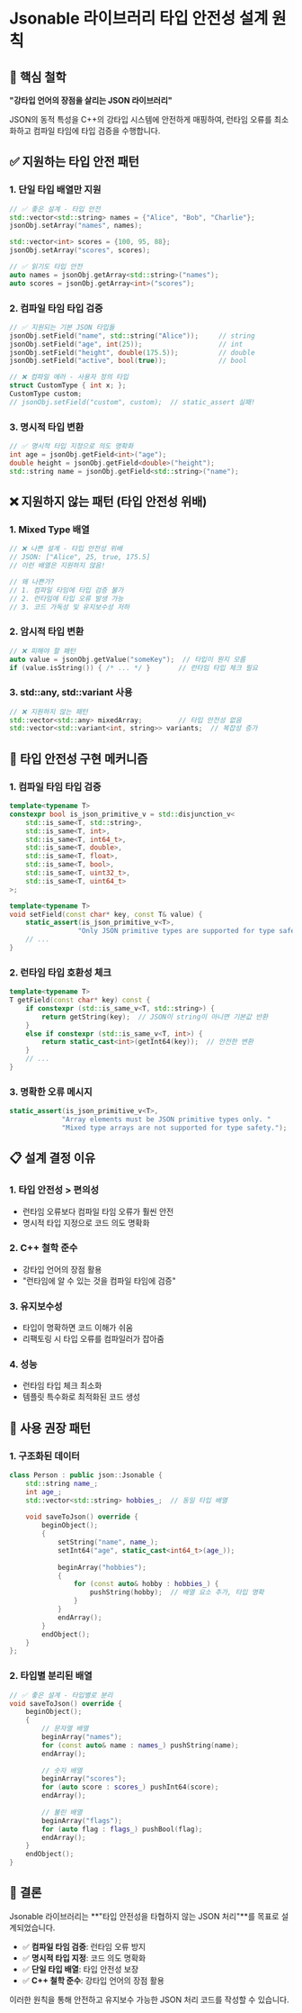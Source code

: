 # Jsonable 라이브러리 타입 안전성 설계 원칙

## 🎯 핵심 철학

**"강타입 언어의 장점을 살리는 JSON 라이브러리"**

JSON의 동적 특성을 C++의 강타입 시스템에 안전하게 매핑하여, 런타임 오류를 최소화하고 컴파일 타임에 타입 검증을 수행합니다.

## ✅ 지원하는 타입 안전 패턴

### 1. 단일 타입 배열만 지원

```cpp
// ✅ 좋은 설계 - 타입 안전
std::vector<std::string> names = {"Alice", "Bob", "Charlie"};
jsonObj.setArray("names", names);

std::vector<int> scores = {100, 95, 88};
jsonObj.setArray("scores", scores);

// ✅ 읽기도 타입 안전
auto names = jsonObj.getArray<std::string>("names");
auto scores = jsonObj.getArray<int>("scores");
```

### 2. 컴파일 타임 타입 검증

```cpp
// ✅ 지원되는 기본 JSON 타입들
jsonObj.setField("name", std::string("Alice"));     // string
jsonObj.setField("age", int(25));                   // int
jsonObj.setField("height", double(175.5));          // double
jsonObj.setField("active", bool(true));             // bool

// ❌ 컴파일 에러 - 사용자 정의 타입
struct CustomType { int x; };
CustomType custom;
// jsonObj.setField("custom", custom);  // static_assert 실패!
```

### 3. 명시적 타입 변환

```cpp
// ✅ 명시적 타입 지정으로 의도 명확화
int age = jsonObj.getField<int>("age");
double height = jsonObj.getField<double>("height");
std::string name = jsonObj.getField<std::string>("name");
```

## ❌ 지원하지 않는 패턴 (타입 안전성 위배)

### 1. Mixed Type 배열

```cpp
// ❌ 나쁜 설계 - 타입 안전성 위배
// JSON: ["Alice", 25, true, 175.5]
// 이런 배열은 지원하지 않음!

// 왜 나쁜가?
// 1. 컴파일 타임에 타입 검증 불가
// 2. 런타임에 타입 오류 발생 가능
// 3. 코드 가독성 및 유지보수성 저하
```

### 2. 암시적 타입 변환

```cpp
// ❌ 피해야 할 패턴
auto value = jsonObj.getValue("someKey");  // 타입이 뭔지 모름
if (value.isString()) { /* ... */ }       // 런타임 타입 체크 필요
```

### 3. std::any, std::variant 사용

```cpp
// ❌ 지원하지 않는 패턴
std::vector<std::any> mixedArray;         // 타입 안전성 없음
std::vector<std::variant<int, string>> variants;  // 복잡성 증가
```

## 🔧 타입 안전성 구현 메커니즘

### 1. 컴파일 타임 타입 검증

```cpp
template<typename T>
constexpr bool is_json_primitive_v = std::disjunction_v<
    std::is_same<T, std::string>,
    std::is_same<T, int>,
    std::is_same<T, int64_t>,
    std::is_same<T, double>,
    std::is_same<T, float>,
    std::is_same<T, bool>,
    std::is_same<T, uint32_t>,
    std::is_same<T, uint64_t>
>;

template<typename T>
void setField(const char* key, const T& value) {
    static_assert(is_json_primitive_v<T>, 
                 "Only JSON primitive types are supported for type safety");
    // ...
}
```

### 2. 런타임 타입 호환성 체크

```cpp
template<typename T>
T getField(const char* key) const {
    if constexpr (std::is_same_v<T, std::string>) {
        return getString(key);  // JSON이 string이 아니면 기본값 반환
    }
    else if constexpr (std::is_same_v<T, int>) {
        return static_cast<int>(getInt64(key));  // 안전한 변환
    }
    // ...
}
```

### 3. 명확한 오류 메시지

```cpp
static_assert(is_json_primitive_v<T>, 
             "Array elements must be JSON primitive types only. "
             "Mixed type arrays are not supported for type safety.");
```

## 📋 설계 결정 이유

### 1. **타입 안전성 > 편의성**
- 런타임 오류보다 컴파일 타임 오류가 훨씬 안전
- 명시적 타입 지정으로 코드 의도 명확화

### 2. **C++ 철학 준수**
- 강타입 언어의 장점 활용
- "런타임에 알 수 있는 것을 컴파일 타임에 검증"

### 3. **유지보수성**
- 타입이 명확하면 코드 이해가 쉬움
- 리팩토링 시 타입 오류를 컴파일러가 잡아줌

### 4. **성능**
- 런타임 타입 체크 최소화
- 템플릿 특수화로 최적화된 코드 생성

## 🎯 사용 권장 패턴

### 1. 구조화된 데이터

```cpp
class Person : public json::Jsonable {
    std::string name_;
    int age_;
    std::vector<std::string> hobbies_;  // 동일 타입 배열
    
    void saveToJson() override {
        beginObject();
        {
            setString("name", name_);
            setInt64("age", static_cast<int64_t>(age_));
            
            beginArray("hobbies");
            {
                for (const auto& hobby : hobbies_) {
                    pushString(hobby);  // 배열 요소 추가, 타입 명확
                }
            }
            endArray();
        }
        endObject();
    }
};
```

### 2. 타입별 분리된 배열

```cpp
// ✅ 좋은 설계 - 타입별로 분리
void saveToJson() override {
    beginObject();
    {
        // 문자열 배열
        beginArray("names");
        for (const auto& name : names_) pushString(name);
        endArray();
        
        // 숫자 배열  
        beginArray("scores");
        for (auto score : scores_) pushInt64(score);
        endArray();
        
        // 불린 배열
        beginArray("flags");
        for (auto flag : flags_) pushBool(flag);
        endArray();
    }
    endObject();
}
```

## 🚀 결론

Jsonable 라이브러리는 **"타입 안전성을 타협하지 않는 JSON 처리"**를 목표로 설계되었습니다.

- ✅ **컴파일 타임 검증**: 런타임 오류 방지
- ✅ **명시적 타입 지정**: 코드 의도 명확화  
- ✅ **단일 타입 배열**: 타입 안전성 보장
- ✅ **C++ 철학 준수**: 강타입 언어의 장점 활용

이러한 원칙을 통해 안전하고 유지보수 가능한 JSON 처리 코드를 작성할 수 있습니다. 
